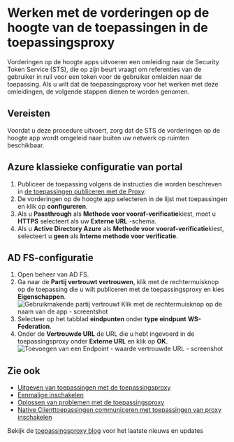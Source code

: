 <properties
    pageTitle="Werken met de vorderingen op de hoogte van de toepassingen in de toepassingsproxy"
    description="Wordt beschreven hoe aan de slag te kunnen met AD-toepassingsproxy Azure."
    services="active-directory"
    documentationCenter=""
    authors="kgremban"
    manager="femila"
    editor=""/>

<tags
    ms.service="active-directory"
    ms.workload="identity"
    ms.tgt_pltfrm="na"
    ms.devlang="na"
    ms.topic="article"
    ms.date="06/22/2016"
    ms.author="kgremban"/>



# <a name="working-with-claims-aware-apps-in-application-proxy"></a>Werken met de vorderingen op de hoogte van de toepassingen in de toepassingsproxy

Vorderingen op de hoogte apps uitvoeren een omleiding naar de Security Token Service (STS), die op zijn beurt vraagt om referenties van de gebruiker in ruil voor een token voor de gebruiker omleiden naar de toepassing. Als u wilt dat de toepassingsproxy voor het werken met deze omleidingen, de volgende stappen dienen te worden genomen.

## <a name="prerequisites"></a>Vereisten
Voordat u deze procedure uitvoert, zorg dat de STS de vorderingen op de hoogte app wordt omgeleid naar buiten uw netwerk op ruimten beschikbaar.

## <a name="azure-classic-portal-configuration"></a>Azure klassieke configuratie van portal

1. Publiceer de toepassing volgens de instructies die worden beschreven in [de toepassingen publiceren met de Proxy](active-directory-application-proxy-publish.md).
2. De vorderingen op de hoogte app selecteren in de lijst met toepassingen en klik op **configureren**.
3. Als u **Passthrough** als **Methode voor vooraf-verificatie**kiest, moet u **HTTPS** selecteert als uw **Externe URL** -schema.
4. Als u **Active Directory Azure** als **Methode voor vooraf-verificatie**kiest, selecteert u **geen** als **Interne methode voor verificatie**.


## <a name="adfs-configuration"></a>AD FS-configuratie

1. Open beheer van AD FS.
2. Ga naar de **Partij vertrouwt vertrouwen**, klik met de rechtermuisknop op de toepassing die u wilt publiceren met de toepassingsproxy en kies **Eigenschappen**.  
  ![Gebruikmakende partij vertrouwt Klik met de rechtermuisknop op de naam van de app - screentshot](./media/active-directory-application-proxy-claims-aware-apps/appproxyrelyingpartytrust.png)  
3. Selecteer op het tabblad **eindpunten** onder **type eindpunt** **WS-Federation**.
4. Onder de **Vertrouwde URL** de URL die u hebt ingevoerd in de toepassingsproxy onder **Externe URL** en klik op **OK**.  
  ![Toevoegen van een Endpoint - waarde vertrouwde URL - screenshot](./media/active-directory-application-proxy-claims-aware-apps/appproxyendpointtrustedurl.png)  

## <a name="see-also"></a>Zie ook

- [Uitgeven van toepassingen met de toepassingsproxy](active-directory-application-proxy-publish.md)
- [Eenmalige inschakelen](active-directory-application-proxy-sso-using-kcd.md)
- [Oplossen van problemen met de toepassingsproxy](active-directory-application-proxy-troubleshoot.md)
- [Native Clienttoepassingen communiceren met toepassingen van proxy inschakelen](active-directory-application-proxy-native-client.md)

Bekijk de [toepassingsproxy blog](http://blogs.technet.com/b/applicationproxyblog/) voor het laatste nieuws en updates
